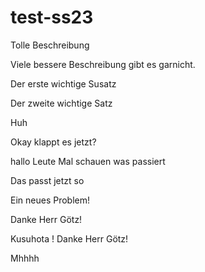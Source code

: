 # test-ss23

Tolle Beschreibung

Viele bessere Beschreibung gibt es garnicht.

Der erste wichtige Susatz

Der zweite wichtige Satz

Huh

Okay klappt es jetzt?

hallo Leute 
Mal schauen was passiert

Das passt jetzt so

Ein neues Problem!

Danke Herr Götz!

Kusuhota ! 
Danke Herr Götz!

Mhhhh